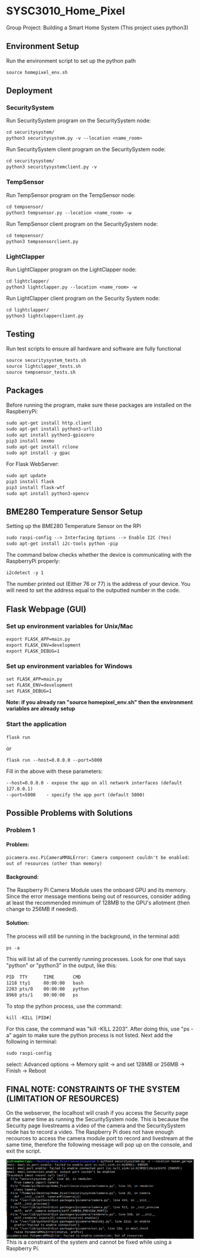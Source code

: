 # SYSC3010_Home_Pixel

Group Project: Building a Smart Home System (This project uses python3)

## Environment Setup
Run the environment script to set up the python path
```
source homepixel_env.sh
```

## Deployment
### SecuritySystem
Run SecuritySystem program on the SecuritySystem node:
```
cd securitysystem/
python3 securitysystem.py -v --location <name_room>
```
Run SecuritySystem client program on the SecuritySystem node:
```
cd securitysystem/
python3 securitysystemclient.py -v
```

### TempSensor
Run TempSensor program on the TempSensor node:
```
cd tempsensor/
python3 tempsensor.py --location <name_room> -w
```
Run TempSensor client program on the SecuritySystem node:
```
cd tempsensor/
python3 tempsensorclient.py
```

### LightClapper
Run LightClapper program on the LightClapper node:
```
cd lightclapper/
python3 lightclapper.py --location <name_room> -w
```
Run LightClapper client program on the Security System node:
```
cd lightclapper/
python3 lightclapperclient.py
```

## Testing
Run test scripts to ensure all hardware and software are fully functional
```
source securitysystem_tests.sh
source lightclapper_tests.sh
source tempsensor_tests.sh
```

## Packages
Before running the program, make sure these packages are installed on the RaspberryPi:
```
sudo apt-get install http.client
sudo apt-get install python3-urllib3
sudo apt install python3-gpiozero
pip3 install nexmo
sudo apt-get install rclone
sudo apt install -y gpac
```
For Flask WebServer:
```
sudo apt update
pip3 install flask
pip3 install flask-wtf
sudo apt install python3-opencv
```

## BME280 Temperature Sensor Setup
Setting up the BME280 Temperature Sensor on the RPi
```
sudo raspi-config --> Interfacing Options --> Enable I2C (Yes)
sudo apt-get install i2c-tools python -pip
```
The command below checks whether the device is communicating with the RaspberryPi properly:
```
i2cdetect -y 1
```
The number printed out (Either 76 or 77) is the address of your device. You will need to set the address equal to the outputted number in the code.

## Flask Webpage (GUI)

### Set up environment variables for Unix/Mac
```
export FLASK_APP=main.py
export FLASK_ENV=development
export FLASK_DEBUG=1
```
### Set up environment variables for Windows
```
set FLASK_APP=main.py
set FLASK_ENV=development
set FLASK_DEBUG=1
```
**Note: if you already ran "source homepixel_env.sh" then the environment variables are already setup**

### Start the application
```
flask run
```
or
```
flask run --host=0.0.0.0 --port=5000
```
Fill in the above with these parameters:
```
--host=0.0.0.0 - expose the app on all network interfaces (default 127.0.0.1)
--port=5000    - specify the app port (default 5000)  
```

## Possible Problems with Solutions
### Problem 1

#### Problem:
```
picamera.exc.PiCameraMMALError: Camera component couldn't be enabled: out of resources (other than memory)
```
#### Background:
The Raspberry Pi Camera Module uses the onboard GPU and its memory. Since the error message mentions being out of resources, consider adding at least the recommended minimum of 128MB to the GPU's allotment (then change to 256MB if needed).

#### Solution:
The process will still be running in the background, in the terminal add:
```
ps -a
```
This will list all of the currently running processes. Look for one that says "python" or "python3" in the output, like this:
```
PID  TTY      TIME       CMD
1218 tty1     00:00:00   bash
2203 pts/0    00:00:00   python
8960 pts/1    00:00:00   ps
```
To stop the python process, use the command:
```
kill -KILL [PID#]
```
For this case, the command was "kill -KILL 2203". After doing this, use "ps -a" again to make sure the python process is not listed. Next add the following in terminal:
```
sudo raspi-config
```
select: Advanced options -> Memory split -> and set 128MB or 256MB -> Finish -> Reboot

## **FINAL NOTE: CONSTRAINTS OF THE SYSTEM (LIMITATION OF RESOURCES)**
On the webserver, the localhost will crash if you access the Security page at the same time as running the SecuritySystem node. This is because the Security page livestreams a video of the camera and the SecuritySystem node has to record a video. The Raspberry Pi does not have enough recources to access the camera module port to record and livestream at the same time, therefore the following message will pop up on the console, and exit the script.

<img src="static\image\cameraResourcesCrash.PNG" alt="Console Crash from Accessing Camera Port" style="float: left;" />

This is a constraint of the system and cannot be fixed while using a Raspberry Pi.
